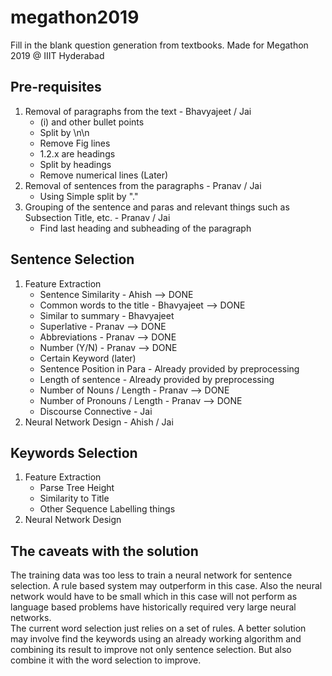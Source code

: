 # megathon2019

Fill in the blank question generation from textbooks. Made for Megathon 2019 @ IIIT Hyderabad


## Pre-requisites
1. Removal of paragraphs from the text - Bhavyajeet / Jai
    - (i) and other bullet points
    - Split by \n\n
    - Remove Fig lines
    - 1.2.x are headings
    - Split by headings
    - Remove numerical lines (Later)
2. Removal of sentences from the paragraphs - Pranav / Jai
    - Using Simple split by "."
3. Grouping of the sentence and paras and relevant things such as Subsection Title, etc. - Pranav / Jai
    - Find last heading and subheading of the paragraph
  

## Sentence Selection 
1. Feature Extraction
    - Sentence Similarity - Ahish --> DONE
    - Common words to the title - Bhavyajeet --> DONE
    - Similar to summary - Bhavyajeet 
    - Superlative - Pranav --> DONE
    - Abbreviations - Pranav --> DONE
    - Number (Y/N) - Pranav --> DONE
    - Certain Keyword (later)
    - Sentence Position in Para - Already provided by preprocessing
    - Length of sentence - Already provided by preprocessing
    - Number of Nouns / Length - Pranav --> DONE
    - Number of Pronouns / Length - Pranav --> DONE
    - Discourse Connective - Jai
2. Neural Network Design - Ahish / Jai


## Keywords Selection
1. Feature Extraction
    - Parse Tree Height
    - Similarity to Title
    - Other Sequence Labelling things
2. Neural Network Design 
   
## The caveats with the solution
The training data was too less to train a neural network for sentence selection. A rule based system may outperform in this case. Also the neural network would have to be small which in this case will not perform as language based problems have historically required very large neural networks. <br>
The current word selection just relies on a set of rules. A better solution may involve find the keywords using an already working algorithm and combining its result to improve not only sentence selection. But also combine it with the word selection to improve.
